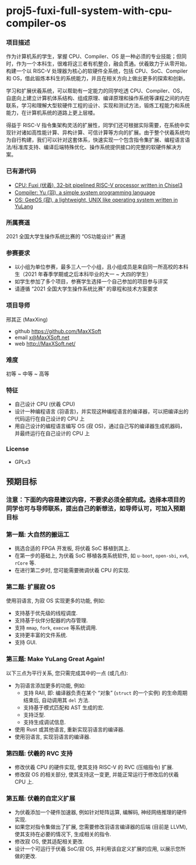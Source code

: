 # proj5-fuxi-full-system-with-cpu-compiler-os

### 项目描述

作为计算机系的学生，掌握 CPU、Compiler、OS 是一种必须的专业技能；但同时，作为一个本科生，很难将这三者有机整合，融会贯通。伏羲致力于从零开始，构建一个以 RISC-V 处理器为核心的软硬件全系统，包括 CPU、SoC、Compiler 和 OS，借此锻炼本科生的系统能力，并且在相关方向上做出更多的探索和创新。

学习和扩展伏羲系统，可以帮助有一定能力的同学吃透 CPU、Compiler、OS，自底向上建立计算机体系结构、组成原理、编译原理和操作系统等课程之间的内在联系，学习和理解大型软硬件工程的设计、实现和测试方法，锻炼工程能力和系统能力，在计算机系统的道路上更上层楼。

得益于 RISC-V 指令集架构灵活的扩展性，同学们还可根据实际需要，在系统中实现针对诸如高性能计算、异构计算、可信计算等方向的扩展。由于整个伏羲系统均为自行构建，我们可以针对这套体系，快速实现一个包含指令集扩展、编程语言语法/标准库支持、编译后端特殊优化、操作系统提供接口的完整的软硬件解决方案。

### 已有源代码

- [CPU: Fuxi (伏羲), 32-bit pipelined RISC-V processor written in Chisel3](https://github.com/MaxXSoft/Fuxi)
- [Compiler: Yu (羽), a simple system programming language](https://github.com/MaxXSoft/YuLang)
- [OS: GeeOS (寂), a lightweight, UNIX like operating system written in YuLang](https://github.com/MaxXSoft/GeeOS)

### 所属赛道

2021 全国大学生操作系统比赛的 “OS功能设计” 赛道

### 参赛要求

- 以小组为单位参赛，最多三人一个小组，且小组成员是来自同一所高校的本科生（2021 年春季学期或之后本科毕业的大一 ~ 大四的学生）
- 如学生参加了多个项目，参赛学生选择一个自己参加的项目参与评奖
- 请遵循 “2021 全国大学生操作系统比赛” 的章程和技术方案要求

### 项目导师

邢其正 (MaxXing)

- github https://github.com/MaxXSoft
- email x@MaxXSoft.net
- web http://MaxXSoft.net/

### 难度

初等 ~ 中等 ~ 高等

### 特征

- 自己设计 CPU (伏羲 CPU)
- 设计一种编程语言 (羽语言)，并实现这种编程语言的编译器，可以把编译出的代码运行在自己设计的 CPU 上
- 用自己设计的编程语言编写 OS (寂 OS)，通过自己写的编译器生成机器码，并最终运行在自己设计的 CPU 上

### License

- GPLv3

## 预期目标

### 注意：下面的内容是建议内容，不要求必须全部完成。选择本项目的同学也可与导师联系，提出自己的新想法，如导师认可，可加入预期目标

### 第一题: 大自然的搬运工

* 挑选合适的 FPGA 开发板, 将伏羲 SoC 移植到其上.
* 在第一步的基础上, 为伏羲 SoC 移植各类系统软件, 如 `u-boot`, `open-sbi`, `xv6`, `rCore` 等.
* 在进行第二步时, 您可能需要微调伏羲 CPU 的实现.

### 第二题: 扩展寂 OS

使用羽语言, 为寂 OS 实现更多的功能, 例如:

* 支持基于优先级的线程调度.
* 支持基于伙伴分配器的内存管理.
* 支持 `mmap`, `fork`, `execve` 等系统调用.
* 支持更丰富的文件系统.
* 支持 GUI.

### 第三题: Make YuLang Great Again!

以下三点为平行关系, 您只需完成其中的一点 (或几点):

* 为羽语言添加更多的功能, 例如:
  * 支持 RAII, 即: 编译器负责在某个 “对象” (`struct` 的一个实例) 的生命周期结束后, 自动调用其 `del` 方法.
  * 支持基于模式匹配和 AST 生成的宏.
  * 支持泛型.
  * 支持生成调试信息.
* 使用 Rust 或其他语言, 重新实现羽语言的编译器.
* 使用羽语言, 实现羽语言的编译器.

### 第四题: 伏羲的 RVC 支持

* 修改伏羲 CPU 的硬件实现, 使其支持 RISC-V 的 RVC (压缩指令) 扩展.
* 修改寂 OS 的相关部分, 使其支持这一变更, 并能正常运行于修改后的伏羲 CPU 上.

### 第五题: 伏羲的自定义扩展

* 为伏羲添加一个硬件加速器, 例如针对矩阵运算, 编解码, 神经网络推理的硬件实现.
* 如果您对指令集做出了扩展, 您需要修改羽语言编译器的后端 (目前是 LLVM), 使其支持在必要的情况下, 生成相关的指令.
* 修改寂 OS, 使其适配相关更改.
* 设计一个可运行于伏羲 SoC/寂 OS, 并利用该自定义扩展的应用, 以展示您所做的更改.
